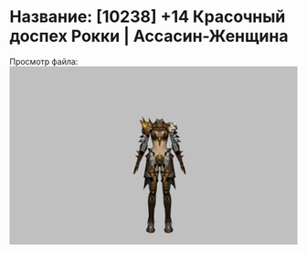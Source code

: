 # Название: [10238] +14 Красочный доспех Рокки | Ассасин-Женщина

Просмотр файла:
![p070032.png](p070032.png)